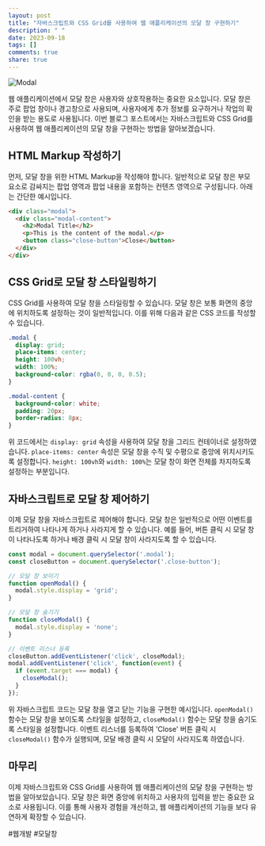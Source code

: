 ```yaml
---
layout: post
title: "자바스크립트와 CSS Grid를 사용하여 웹 애플리케이션의 모달 창 구현하기"
description: " "
date: 2023-09-18
tags: []
comments: true
share: true
---
```


![Modal](modal.png)

웹 애플리케이션에서 모달 창은 사용자와 상호작용하는 중요한 요소입니다. 모달 창은 주로 팝업 창이나 경고창으로 사용되며, 사용자에게 추가 정보를 요구하거나 작업의 확인을 받는 용도로 사용됩니다. 이번 블로그 포스트에서는 자바스크립트와 CSS Grid를 사용하여 웹 애플리케이션의 모달 창을 구현하는 방법을 알아보겠습니다.

## HTML Markup 작성하기

먼저, 모달 창을 위한 HTML Markup을 작성해야 합니다. 일반적으로 모달 창은 부모 요소로 감싸지는 팝업 영역과 팝업 내용을 포함하는 컨텐츠 영역으로 구성됩니다. 아래는 간단한 예시입니다.

```html
<div class="modal">
  <div class="modal-content">
    <h2>Modal Title</h2>
    <p>This is the content of the modal.</p>
    <button class="close-button">Close</button>
  </div>
</div>
```

## CSS Grid로 모달 창 스타일링하기

CSS Grid를 사용하여 모달 창을 스타일링할 수 있습니다. 모달 창은 보통 화면의 중앙에 위치하도록 설정하는 것이 일반적입니다. 이를 위해 다음과 같은 CSS 코드를 작성할 수 있습니다.

```css
.modal {
  display: grid;
  place-items: center;
  height: 100vh;
  width: 100%;
  background-color: rgba(0, 0, 0, 0.5);
}

.modal-content {
  background-color: white;
  padding: 20px;
  border-radius: 8px;
}
```

위 코드에서는 `display: grid` 속성을 사용하여 모달 창을 그리드 컨테이너로 설정하였습니다. `place-items: center` 속성은 모달 창을 수직 및 수평으로 중앙에 위치시키도록 설정합니다. `height: 100vh`와 `width: 100%`는 모달 창이 화면 전체를 차지하도록 설정하는 부분입니다.

## 자바스크립트로 모달 창 제어하기

이제 모달 창을 자바스크립트로 제어해야 합니다. 모달 창은 일반적으로 어떤 이벤트를 트리거하여 나타나게 하거나 사라지게 할 수 있습니다. 예를 들어, 버튼 클릭 시 모달 창이 나타나도록 하거나 배경 클릭 시 모달 창이 사라지도록 할 수 있습니다.

```javascript
const modal = document.querySelector('.modal');
const closeButton = document.querySelector('.close-button');

// 모달 창 보이기
function openModal() {
  modal.style.display = 'grid';
}

// 모달 창 숨기기
function closeModal() {
  modal.style.display = 'none';
}

// 이벤트 리스너 등록
closeButton.addEventListener('click', closeModal);
modal.addEventListener('click', function(event) {
  if (event.target === modal) {
    closeModal();
  }
});
```

위 자바스크립트 코드는 모달 창을 열고 닫는 기능을 구현한 예시입니다. `openModal()` 함수는 모달 창을 보이도록 스타일을 설정하고, `closeModal()` 함수는 모달 창을 숨기도록 스타일을 설정합니다. 이벤트 리스너를 등록하여 'Close' 버튼 클릭 시 `closeModal()` 함수가 실행되며, 모달 배경 클릭 시 모달이 사라지도록 하였습니다.

## 마무리

이제 자바스크립트와 CSS Grid를 사용하여 웹 애플리케이션의 모달 창을 구현하는 방법을 알아보았습니다. 모달 창은 화면 중앙에 위치하고 사용자의 입력을 받는 중요한 요소로 사용됩니다. 이를 통해 사용자 경험을 개선하고, 웹 애플리케이션의 기능을 보다 유연하게 확장할 수 있습니다.

#웹개발 #모달창